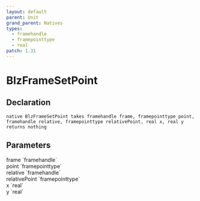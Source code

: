 ```yaml
---
layout: default
parent: Unit
grand_parent: Natives
types:
  - framehandle
  - framepointtype
  - real
patch: 1.31
---
```


# BlzFrameSetPoint

## Declaration

```
native BlzFrameSetPoint takes framehandle frame, framepointtype point, framehandle relative, framepointtype relativePoint, real x, real y returns nothing
```

## Parameters
<dl>
  <dt>frame `framehandle`</dt>
  <dd></dd>

  <dt>point `framepointtype`</dt>
  <dd></dd>

  <dt>relative `framehandle`</dt>
  <dd></dd>

  <dt>relativePoint `framepointtype`</dt>
  <dd></dd>

  <dt>x `real`</dt>
  <dd></dd>

  <dt>y `real`</dt>
  <dd></dd>
</dl>